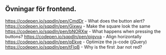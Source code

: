 

## Övningar för frontend.

https://codepen.io/sqpdln/pen/CmdDr - What does the button alert?
https://codepen.io/sqpdln/pen/Gixwu - Make the square look the same
https://codepen.io/sqpdln/pen/bNORXw - What happens when pressing the buttons?
https://codepen.io/sqpdln/pen/pjgvva - Align horizontally
https://codepen.io/sqpdln/pen/pEkve - Optimize the js-code (jQuery)
https://codepen.io/sqpdln/pen/tFlqB - Why is the first .bar not red?
